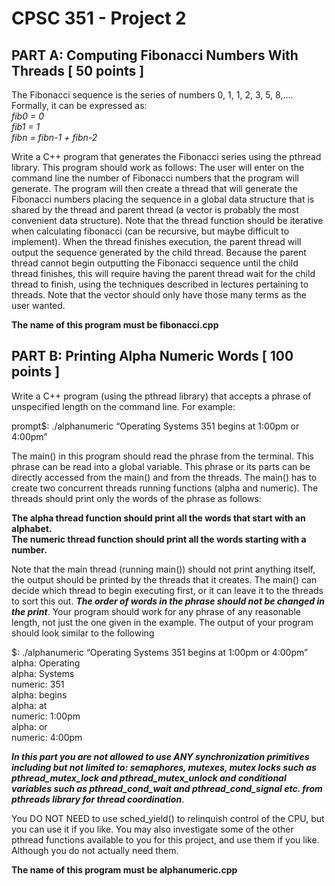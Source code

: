 # CPSC 351 - Project 2
## PART A: Computing Fibonacci Numbers With Threads [ 50 points ]  
  
The Fibonacci sequence is the series of numbers 0, 1, 1, 2, 3, 5, 8,....  Formally, it can be expressed as:  
*fib0 = 0  
fib1 = 1  
fibn = fibn-1 + fibn-2* 
  
Write a C++ program that generates the Fibonacci series using the pthread library. This program should work as follows: The user will enter on the command line the number of Fibonacci numbers that the program will generate. The program will then create a thread that will generate the Fibonacci numbers placing the sequence in a global data structure that is shared by the thread and parent thread (a vector is probably the most convenient data structure). Note that the thread function should be iterative when calculating fibonacci (can be recursive, but maybe difficult to implement). When the thread finishes execution, the parent thread will output the sequence generated by the child thread. Because the parent thread cannot begin outputting the Fibonacci sequence until the child thread finishes, this will require having the parent thread wait for the child thread to finish, using the techniques described in lectures pertaining to threads. Note that the vector should only have those many terms as the user wanted.  
  
**The name of this program must be fibonacci.cpp**  
  
## PART B: Printing Alpha Numeric Words [ 100 points ]  
  
Write a C++ program (using the pthread library) that accepts a phrase of unspecified length on the command line. For example: 
  
prompt$: ./alphanumeric “Operating Systems 351 begins at 1:00pm or 4:00pm”  
  
The main() in this program should read the phrase from the terminal. This phrase can be read into a global variable. This phrase or its parts can be directly accessed from the main() and from the threads. The main()  has to create two concurrent threads running functions (alpha and numeric). The threads should print only the words of the phrase as follows:   
  
**The alpha thread function should print all the words that start with an alphabet.  
The numeric thread function should print all the words starting with a number.**  
  
Note that the main thread (running main()) should not print anything itself, the output should be printed by the threads that it creates. The main() can decide which thread to begin executing first, or it can leave it to the threads to sort this out. ***The order of words in the phrase should not be changed in the print***. Your program should work for any phrase of any reasonable length, not just the one given in the example. The output of your program should look similar to the following  
  
$: ./alphanumeric “Operating Systems 351 begins at 1:00pm or 4:00pm”  
alpha: Operating  
alpha: Systems  
numeric: 351  
alpha: begins  
alpha: at  
numeric: 1:00pm  
alpha: or  
numeric: 4:00pm  
  
***In this part you are *not allowed* to use ANY synchronization primitives including but not limited to: semaphores, mutexes, mutex locks such as pthread_mutex_lock and pthread_mutex_unlock and conditional variables such as pthread_cond_wait and pthread_cond_signal etc. from pthreads library for thread coordination***. 
  
You DO NOT NEED to use sched_yield() to relinquish control of the CPU, but you can use it if you like. You may also investigate some of the other pthread functions available to you for this project, and use them if you like. Although you do not actually need them.  
  
**The name of this program must be alphanumeric.cpp**
